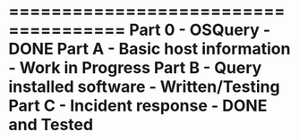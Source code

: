 =====================================
Part 0 - OSQuery - DONE
Part A - Basic host information - Work in Progress
Part B - Query installed software - Written/Testing
Part C - Incident response - DONE and Tested
=====================================
